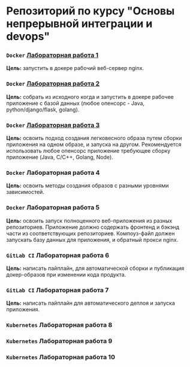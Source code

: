 # Репозиторий по курсу "Основы непрерывной интеграции и devops"

### `Docker` [Лабораторная работа 1](lab01/README.md)
**Цель:** запустить в докере рабочий веб-сервер nginx.

### `Docker` [Лабораторная работа 2](lab02/README.md)
**Цель:** собрать из исходного когда и запустить в докере рабочее приложение с базой данных (любое опенсорс - Java, python/django/flask, golang).

### `Docker` [Лабораторная работа 3](lab03/README.md)
**Цель:** освоить подход создания легковесного образа путем сборки приложения на одном образе, и запуска на другом. Рекомендуется использовать любое опенсорс приложение требующее сборку приложение (Java, C/C++, Golang, Node).

### `Docker` Лабораторная работа 4
**Цель:** освоить методы создания образов с разными уровнями зависимостей.

### `Docker` Лабораторная работа 5
**Цель:** освоить запуск полноценного веб-приложения из разных репозиториев. Приложение должно содержать фронтенд и бэкэнд части из соответствующих репозиториев. Компоуз-файл должен запускать базу данных для приложения, и обратный прокси nginx.

### `GitLab CI` Лабораторная работа 6
**Цель:** написать пайплайн, для автоматической сборки и публикация докер-образов при изменении кода продукта.

### `GitLab CI` Лабораторная работа 7
**Цель:** написать пайплайн для автоматического деплоя и запуска приложения.

### `Kubernetes` Лабораторная работа 8

### `Kubernetes` Лабораторная работа 9

### `Kubernetes` Лабораторная работа 10
